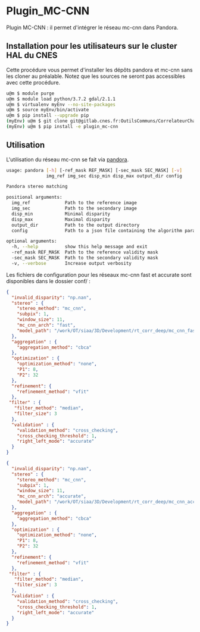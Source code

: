 # Plugin_MC-CNN

Plugin MC-CNN : il permet d'intégrer le réseau mc-cnn dans Pandora.

## Installation pour les utilisateurs sur le cluster HAL du CNES

Cette procédure vous permet d'installer les dépôts pandora et mc-cnn sans les cloner au préalable. Notez que les sources
ne seront pas accessibles avec cette procédure.

```sh
u@m $ module purge
u@m $ module load python/3.7.2 gdal/2.1.1
u@m $ virtualenv myEnv --no-site-packages
u@m $ source myEnv/bin/activate
u@m $ pip install --upgrade pip
(myEnv) u@m $ git clone git@gitlab.cnes.fr:OutilsCommuns/CorrelateurChaine3D/pandora_plugins/plugin_mc-cnn.git
(myEnv) u@m $ pip install -e plugin_mc-cnn
```

## Utilisation

L'utilisation du réseau mc-cnn se fait via [pandora](https://gitlab.cnes.fr/OutilsCommuns/CorrelateurChaine3D/pandora).

```bash
usage: pandora [-h] [-ref_mask REF_MASK] [-sec_mask SEC_MASK] [-v]
               img_ref img_sec disp_min disp_max output_dir config

Pandora stereo matching

positional arguments:
  img_ref             Path to the reference image
  img_sec             Path to the secondary image
  disp_min            Minimal disparity
  disp_max            Maximal disparity
  output_dir          Path to the output directory
  config              Path to a json file containing the algorithm parameters

optional arguments:
  -h, --help          show this help message and exit
  -ref_mask REF_MASK  Path to the reference validity mask
  -sec_mask SEC_MASK  Path to the secondary validity mask
  -v, --verbose       Increase output verbosity
```

Les fichiers de configuration pour les réseaux mc-cnn fast et accurate sont disponibles dans le dossier conf/ :

```json
{
  "invalid_disparity": "np.nan",
  "stereo" : {
    "stereo_method": "mc_cnn",
    "subpix": 1,
    "window_size": 11,
    "mc_cnn_arch": "fast",
    "model_path": "/work/OT/siaa/3D/Development/rt_corr_deep/mc_cnn_fast_without_augmentation/mc_cnn_fast_epoch13.pt"
  },
  "aggregation" : {
    "aggregation_method": "cbca"
  },
  "optimization" : {
    "optimization_method": "none",
    "P1": 8,
    "P2": 32
  },
  "refinement": {
    "refinement_method": "vfit"
  },
 "filter" : {
   "filter_method": "median",
   "filter_size": 3
  },
  "validation" : {
    "validation_method": "cross_checking",
    "cross_checking_threshold": 1,
    "right_left_mode": "accurate"
  }
}
```

```json
{
  "invalid_disparity": "np.nan",
  "stereo" : {
    "stereo_method": "mc_cnn",
    "subpix": 1,
    "window_size": 11,
    "mc_cnn_arch": "accurate",
    "model_path": "/work/OT/siaa/3D/Development/rt_corr_deep/mc_cnn_accurate_without_augmentation/mc_cnn_acc_epoch13.pt"
  },
  "aggregation" : {
    "aggregation_method": "cbca"
  },
  "optimization" : {
    "optimization_method": "none",
    "P1": 8,
    "P2": 32
  },
  "refinement": {
    "refinement_method": "vfit"
  },
 "filter" : {
   "filter_method": "median",
   "filter_size": 3
  },
  "validation" : {
    "validation_method": "cross_checking",
    "cross_checking_threshold": 1,
    "right_left_mode": "accurate"
  }
}
```
